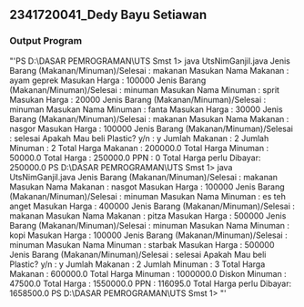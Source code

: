 <H2>2341720041_Dedy Bayu Setiawan</h2>

<h3>Output Program</h3>
"'PS D:\DASAR PEMROGRAMAN\UTS Smst 1>  java UtsNimGanjil.java 
Jenis Barang (Makanan/Minuman)/Selesai : makanan
Masukan Nama Makanan : ayam geprek
Masukan Harga        : 100000
Jenis Barang (Makanan/Minuman)/Selesai : minuman
Masukan Nama Minuman : sprit
Masukan Harga        : 20000
Jenis Barang (Makanan/Minuman)/Selesai : minuman
Masukan Nama Minuman : fanta
Masukan Harga        : 30000
Jenis Barang (Makanan/Minuman)/Selesai : makanan
Masukan Nama Makanan : nasgor
Masukan Harga        : 100000
Jenis Barang (Makanan/Minuman)/Selesai : selesai
Apakah Mau beli Plastic? y/n : y
Jumlah Makanan           : 2
Jumlah Minuman           : 2
Total Harga Makanan      : 200000.0
Total Harga Minuman      : 50000.0
Total Harga              : 250000.0
PPN                      : 0
Total Harga perlu Dibayar: 250000.0
PS D:\DASAR PEMROGRAMAN\UTS Smst 1>  java UtsNimGanjil.java
Jenis Barang (Makanan/Minuman)/Selesai : makanan
Masukan Nama Makanan : nasgot
Masukan Harga        : 100000
Jenis Barang (Makanan/Minuman)/Selesai : minuman
Masukan Nama Minuman : es teh anget
Masukan Harga        : 400000
Jenis Barang (Makanan/Minuman)/Selesai : makanan
Masukan Nama Makanan : pitza
Masukan Harga        : 500000
Jenis Barang (Makanan/Minuman)/Selesai : minuman
Masukan Nama Minuman : kopi
Masukan Harga        : 100000
Jenis Barang (Makanan/Minuman)/Selesai : minuman
Masukan Nama Minuman : starbak
Masukan Harga        : 500000
Jenis Barang (Makanan/Minuman)/Selesai : selesai
Apakah Mau beli Plastic? y/n : y
Jumlah Makanan           : 2
Jumlah Minuman           : 3
Total Harga Makanan      : 600000.0
Total Harga Minuman      : 1000000.0
Diskon Minuman           : 47500.0
Total Harga              : 1550000.0
PPN                      : 116095.0
Total Harga perlu Dibayar: 1658500.0
PS D:\DASAR PEMROGRAMAN\UTS Smst 1> "'